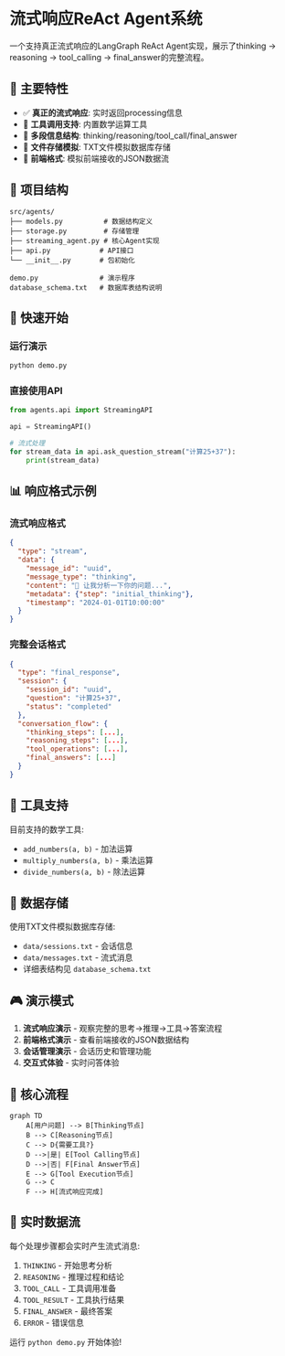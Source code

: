 # 流式响应ReAct Agent系统

一个支持真正流式响应的LangGraph ReAct Agent实现，展示了thinking → reasoning → tool_calling → final_answer的完整流程。

## 🚀 主要特性

- ✅ **真正的流式响应**: 实时返回processing信息
- 🔧 **工具调用支持**: 内置数学运算工具 
- 🧠 **多段信息结构**: thinking/reasoning/tool_call/final_answer
- 💾 **文件存储模拟**: TXT文件模拟数据库存储
- 📱 **前端格式**: 模拟前端接收的JSON数据流

## 📁 项目结构

```
src/agents/
├── models.py          # 数据结构定义
├── storage.py         # 存储管理
├── streaming_agent.py # 核心Agent实现
├── api.py            # API接口
└── __init__.py       # 包初始化

demo.py               # 演示程序
database_schema.txt   # 数据库表结构说明
```

## 🎯 快速开始

### 运行演示
```bash
python demo.py
```

### 直接使用API
```python
from agents.api import StreamingAPI

api = StreamingAPI()

# 流式处理
for stream_data in api.ask_question_stream("计算25+37"):
    print(stream_data)
```

## 📊 响应格式示例

### 流式响应格式
```json
{
  "type": "stream",
  "data": {
    "message_id": "uuid",
    "message_type": "thinking",
    "content": "🤔 让我分析一下你的问题...",
    "metadata": {"step": "initial_thinking"},
    "timestamp": "2024-01-01T10:00:00"
  }
}
```

### 完整会话格式
```json
{
  "type": "final_response", 
  "session": {
    "session_id": "uuid",
    "question": "计算25+37",
    "status": "completed"
  },
  "conversation_flow": {
    "thinking_steps": [...],
    "reasoning_steps": [...],
    "tool_operations": [...],
    "final_answers": [...]
  }
}
```

## 🔧 工具支持

目前支持的数学工具:
- `add_numbers(a, b)` - 加法运算
- `multiply_numbers(a, b)` - 乘法运算  
- `divide_numbers(a, b)` - 除法运算

## 💾 数据存储

使用TXT文件模拟数据库存储:
- `data/sessions.txt` - 会话信息
- `data/messages.txt` - 流式消息
- 详细表结构见 `database_schema.txt`

## 🎮 演示模式

1. **流式响应演示** - 观察完整的思考→推理→工具→答案流程
2. **前端格式演示** - 查看前端接收的JSON数据结构
3. **会话管理演示** - 会话历史和管理功能
4. **交互式体验** - 实时问答体验

## 📝 核心流程

```mermaid
graph TD
    A[用户问题] --> B[Thinking节点]
    B --> C[Reasoning节点]  
    C --> D{需要工具?}
    D -->|是| E[Tool Calling节点]
    D -->|否| F[Final Answer节点]
    E --> G[Tool Execution节点]
    G --> C
    F --> H[流式响应完成]
```

## 🔄 实时数据流

每个处理步骤都会实时产生流式消息:
1. `THINKING` - 开始思考分析
2. `REASONING` - 推理过程和结论
3. `TOOL_CALL` - 工具调用准备
4. `TOOL_RESULT` - 工具执行结果  
5. `FINAL_ANSWER` - 最终答案
6. `ERROR` - 错误信息

运行 `python demo.py` 开始体验!